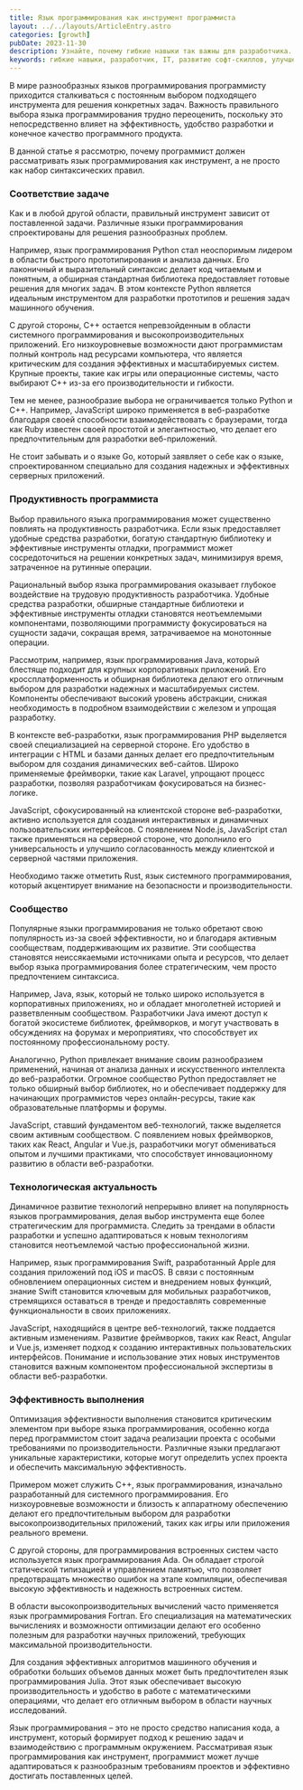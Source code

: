 ```yaml
---
title: Язык программирования как инструмент программиста
layout: ../../layouts/ArticleEntry.astro
categories: [growth]
pubDate: 2023-11-30
description: Узнайте, почему гибкие навыки так важны для разработчика. Статья расскажет о влиянии личностных качеств на успешное взаимодействие в команде и достижение целей в IT.
keywords: гибкие навыки, разработчик, IT, развитие софт-скиллов, улучшение soft skills, soft skills
---
```


В мире разнообразных языков программирования программисту приходится сталкиваться с постоянным выбором подходящего инструмента для решения конкретных задач. Важность правильного выбора языка программирования трудно переоценить, поскольку это непосредственно влияет на эффективность, удобство разработки и конечное качество программного продукта.  

В данной статье я рассмотрю, почему программист должен рассматривать язык программирования как инструмент, а не просто как набор синтаксических правил.  

### Соответствие задаче
Как и в любой другой области, правильный инструмент зависит от поставленной задачи. Различные языки программирования спроектированы для решения разнообразных проблем.  

Например, язык программирования Python стал неоспоримым лидером в области быстрого прототипирования и анализа данных. Его лаконичный и выразительный синтаксис делает код читаемым и понятным, а обширная стандартная библиотека предоставляет готовые решения для многих задач. В этом контексте Python является идеальным инструментом для разработки прототипов и решения задач машинного обучения.  

С другой стороны, C++ остается непревзойденным в области системного программирования и высокопроизводительных приложений. Его низкоуровневые возможности дают программистам полный контроль над ресурсами компьютера, что является критическим для создания эффективных и масштабируемых систем. Крупные проекты, такие как игры или операционные системы, часто выбирают C++ из-за его производительности и гибкости.  

Тем не менее, разнообразие выбора не ограничивается только Python и C++. Например, JavaScript широко применяется в веб-разработке благодаря своей способности взаимодействовать с браузерами, тогда как Ruby известен своей простотой и элегантностью, что делает его предпочтительным для разработки веб-приложений.  

Не стоит забывать и о языке Go, который заявляет о себе как о языке, спроектированном специально для создания надежных и эффективных серверных приложений.  

### Продуктивность программиста
Выбор правильного языка программирования может существенно повлиять на продуктивность разработчика. Если язык предоставляет удобные средства разработки, богатую стандартную библиотеку и эффективные инструменты отладки, программист может сосредоточиться на решении конкретных задач, минимизируя время, затраченное на рутинные операции.  

Рациональный выбор языка программирования оказывает глубокое воздействие на трудовую продуктивность разработчика. Удобные средства разработки, обширные стандартные библиотеки и эффективные инструменты отладки становятся неотъемлемыми компонентами, позволяющими программисту фокусироваться на сущности задачи, сокращая время, затрачиваемое на монотонные операции.   

Рассмотрим, например, язык программирования Java, который блестяще подходит для крупных корпоративных приложений. Его кроссплатформенность и обширная библиотека делают его отличным выбором для разработки надежных и масштабируемых систем. Компоненты обеспечивают высокий уровень абстракции, снижая необходимость в подробном взаимодействии с железом и упрощая разработку.  

В контексте веб-разработки, язык программирования PHP выделяется своей специализацией на серверной стороне. Его удобство в интеграции с HTML и базами данных делает его предпочтительным выбором для создания динамических веб-сайтов. Широко применяемые фреймворки, такие как Laravel, упрощают процесс разработки, позволяя разработчикам фокусироваться на бизнес-логике.  

JavaScript, сфокусированный на клиентской стороне веб-разработки, активно используется для создания интерактивных и динамичных пользовательских интерфейсов. С появлением Node.js, JavaScript стал также применяться на серверной стороне, что дополнило его универсальность и улучшило согласованность между клиентской и серверной частями приложения.  

Необходимо также отметить Rust, язык системного программирования, который акцентирует внимание на безопасности и производительности.  

### Cообщество
Популярные языки программирования не только обретают свою популярность из-за своей эффективности, но и благодаря активным сообществам, поддерживающим их развитие. Эти сообщества становятся неиссякаемыми источниками опыта и ресурсов, что делает выбор языка программирования более стратегическим, чем просто предпочтением синтаксиса.  

Например, Java, язык, который не только широко используется в корпоративных приложениях, но и обладает многолетней историей и разветвленным сообществом. Разработчики Java имеют доступ к богатой экосистеме библиотек, фреймворков, и могут участвовать в обсуждениях на форумах и мероприятиях, что способствует их постоянному профессиональному росту.  

Аналогично, Python привлекает внимание своим разнообразием применений, начиная от анализа данных и искусственного интеллекта до веб-разработки. Огромное сообщество Python предоставляет не только обширный выбор библиотек, но и обеспечивает поддержку для начинающих программистов через онлайн-ресурсы, такие как образовательные платформы и форумы.  

JavaScript, ставший фундаментом веб-технологий, также выделяется своим активным сообществом. С появлением новых фреймворков, таких как React, Angular и Vue.js, разработчики могут обмениваться опытом и лучшими практиками, что способствует инновационному развитию в области веб-разработки.  

### Технологическая актуальность
Динамичное развитие технологий непрерывно влияет на популярность языков программирования, делая выбор инструмента еще более стратегическим для программиста. Следить за трендами в области разработки и успешно адаптироваться к новым технологиям становится неотъемлемой частью профессиональной жизни.   

Например, язык программирования Swift, разработанный Apple для создания приложений под iOS и macOS. В связи с постоянным обновлением операционных систем и внедрением новых функций, знание Swift становится ключевым для мобильных разработчиков, стремящихся оставаться в тренде и предоставлять современные функциональности в своих приложениях.  

JavaScript, находящийся в центре веб-технологий, также поддается активным изменениям. Развитие фреймворков, таких как React, Angular и Vue.js, изменяет подход к созданию интерактивных пользовательских интерфейсов. Понимание и использование этих новых инструментов становится важным компонентом профессиональной экспертизы в области веб-разработки.  

### Эффективность выполнения
Оптимизация эффективности выполнения становится критическим элементом при выборе языка программирования, особенно когда перед программистом стоит задача реализации проекта с особыми требованиями по производительности. Различные языки предлагают уникальные характеристики, которые могут определить успех проекта и обеспечить максимальную эффективность.  

Примером может служить C++, язык программирования, изначально разработанный для системного программирования. Его низкоуровневые возможности и близость к аппаратному обеспечению делают его предпочтительным выбором для разработки высокопроизводительных приложений, таких как игры или приложения реального времени.  

С другой стороны, для программирования встроенных систем часто используется язык программирования Ada. Он обладает строгой статической типизацией и управлением памятью, что позволяет предотвращать множество ошибок на этапе компиляции, обеспечивая высокую эффективность и надежность встроенных систем.   

В области высокопроизводительных вычислений часто применяется язык программирования Fortran. Его специализация на математических вычислениях и возможности оптимизации делают его особенно полезным для разработки научных приложений, требующих максимальной производительности.   

Для создания эффективных алгоритмов машинного обучения и обработки больших объемов данных может быть предпочтителен язык программирования Julia. Этот язык обеспечивает высокую производительность и удобство в работе с математическими операциями, что делает его отличным выбором в области научных исследований.  

Язык программирования – это не просто средство написания кода, а инструмент, который формирует подход к решению задач и взаимодействию с программным окружением. Рассматривая язык программирования как инструмент, программист может лучше адаптироваться к разнообразным требованиям проектов и эффективно достигать поставленных целей.  